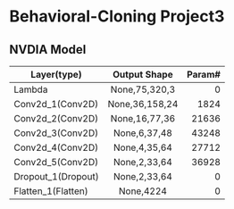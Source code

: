 # Behavioral-Cloning Project3

## NVDIA Model 

| Layer(type)        | Output Shape    | Param#  |
| ------------------ |:---------------:| -------:|
| Lambda             | None,75,320,3   |    0    |
| Conv2d_1(Conv2D)   | None,36,158,24  |   1824  |
| Conv2d_2(Conv2D)   | None,16,77,36   |  21636  |
| Conv2d_3(Conv2D)   | None,6,37,48    |  43248  |
| Conv2d_4(Conv2D)   | None,4,35,64    |  27712  |
| Conv2d_5(Conv2D)   | None,2,33,64    |  36928  |
| Dropout_1(Dropout) | None,2,33,64    |    0    |
| Flatten_1(Flatten) | None,4224       |    0    |
